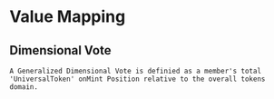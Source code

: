 # Value Mapping

## Dimensional Vote

	A Generalized Dimensional Vote is definied as a member's total 'UniversalToken' onMint Position relative to the overall tokens domain.

